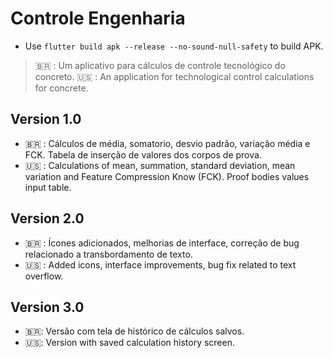 # Controle Engenharia

- Use `flutter build apk --release --no-sound-null-safety` to build APK.


> 🇧🇷 : Um aplicativo para cálculos de controle tecnológico do concreto.
> 🇺🇸 : An application for technological control calculations for concrete.

## Version 1.0

- 🇧🇷 : Cálculos de média, somatorio, desvio padrão, variação média e FCK. Tabela de inserção de valores dos corpos de prova. 
- 🇺🇸 : Calculations of mean, summation, standard deviation, mean variation and Feature Compression Know (FCK). Proof bodies values input table.

## Version 2.0

- 🇧🇷 : Ícones adicionados, melhorias de interface, correção de bug relacionado a transbordamento de texto.
- 🇺🇸 : Added icons, interface improvements, bug fix related to text overflow.

## Version 3.0

- 🇧🇷: Versão com tela de histórico de cálculos salvos.
- 🇺🇸: Version with saved calculation history screen.

